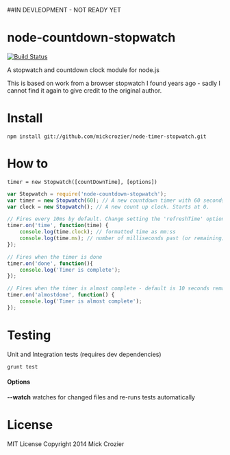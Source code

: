 
##IN DEVLEOPMENT - NOT READY YET

node-countdown-stopwatch
========================
[![Build Status](https://travis-ci.org/MickCrozier/node-timer-stopwatch.svg?branch=master)](https://travis-ci.org/MickCrozier/node-timer-stopwatch)

A stopwatch and countdown clock module for node.js


This is based on work from a browser stopwatch I found years ago - sadly I cannot find it again to give credit to the original author.



Install
======

```shell
npm install git://github.com/mickcrozier/node-timer-stopwatch.git
```


How to
======
```
timer = new Stopwatch([countDownTime], [options])
```


```js
var Stopwatch = require('node-countdown-stopwatch');
var timer = new Stopwatch(60); // A new countdown timer with 60 seconds
var clock = new Stopwatch(); // A new count up clock. Starts at 0.

// Fires every 10ms by default. Change setting the 'refreshTime' options
timer.on('time', function(time) {
	console.log(time.clock); // formatted time as mm:ss
	console.log(time.ms); // number of milliseconds past (or remaining);
});

// Fires when the timer is done
timer.on('done', function(){
	console.log('Timer is complete');
});

// Fires when the timer is almost complete - default is 10 seconds remaining. Chnage with 'almostDoneTime' option
timer.on('almostdone', function() {
	console.log('Timer is almost complete');
});

```


Testing
======

Unit and Integration tests (requires dev dependencies)
```shell
grunt test
```

#### Options
**--watch** watches for changed files and re-runs tests automatically


License
======
MIT License
Copyright 2014 Mick Crozier

